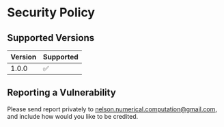 # Security Policy

## Supported Versions

| Version | Supported          |
| ------- | ------------------ |
| 1.0.0   | :white_check_mark: |

## Reporting a Vulnerability

Please send report privately to nelson.numerical.computation@gmail.com, and include how would you like to be credited.

